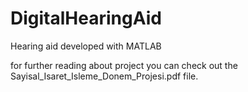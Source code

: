 # DigitalHearingAid

 Hearing aid developed with MATLAB
 
 for further reading about project you can check out the Sayisal_Isaret_Isleme_Donem_Projesi.pdf file.
